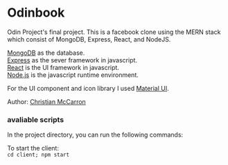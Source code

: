 # Odinbook

Odin Project's final project. This is a facebook clone using the MERN stack which consist of MongoDB, Express, React, and NodeJS.

[MongoDB](https://www.mongodb.com/) as the database. <br>
[Express](https://expressjs.com/) as the sever framework in javascript. <br>
[React](https://react.dev/) is the UI framework in javascript.<br>
[Node.js](https://nodejs.org/en) is the javascript runtime environment.

For the UI component and icon library I used [Material UI](https://mui.com/).

Author: [Christian McCarron](https://github.com/cgmccarron)

### avaliable scripts

In the project directory, you can run the following commands:

To start the client:  
`cd client; npm start`
